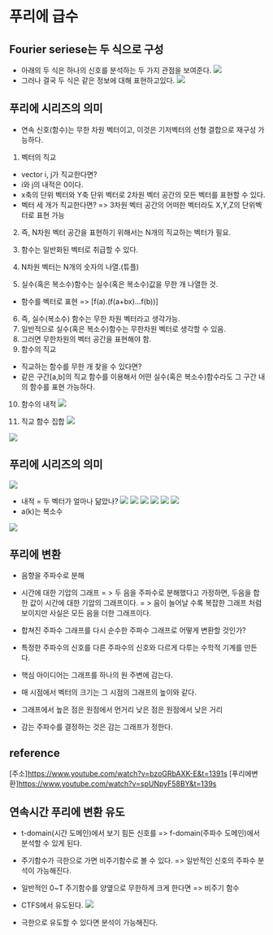 # 푸리에 급수
## Fourier seriese는 두 식으로 구성
- 아래의 두 식은 하나의 신호를 분석하는 두 가지 관점을 보여준다.
![](./img/2021-04-15-14-04-13.png)
- 그러나 결국 두 식은 같은 정보에 대해 표현하고있다.
![](./img/2021-04-15-14-13-11.png)

## 푸리에 시리즈의 의미
- 연속 신호(함수)는 무한 차원 벡터이고, 이것은 기저벡터의 선형 결합으로 재구성 가능하다.
1. 벡터의 직교
- vector i, j가 직교한다면?
- i와 j의 내적은 0이다.
- x축의 단위 벡터와 Y축 단위 벡터로 2차원 벡터 공간의 모든 벡터를 표현할 수 있다.
- 벡터 세 개가 직교한다면?
=> 3차원 벡터 공간의 어떠한 벡터라도 X,Y,Z의 단위벡터로 표현 가능
2. 즉, N차원 벡터 공간을 표현하기 위해서는 N개의 직교하는 벡터가 필요.

3. 함수는 일반화된 벡터로 취급할 수 있다.
4. N차원 벡터는 N개의 숫자의 나열.(튜플)
5. 실수(혹은 복소수)함수는 실수(혹은 복소수)값을 무한 개 나열한 것.
- 함수를 벡터로 표현 => [f(a).(f(a+bx)...f(b))]
6. 즉, 실수(복소수) 함수는 무한 차원 벡터라고 생각가능.
7. 일반적으로 실수(혹은 복소수)함수는 무한차원 벡터로 생각할 수 있음.
8. 그러면 무한차원의 벡터 공간을 표현해야 함.
9. 함수의 직교
- 직교하는 함수를 무한 개 찾을 수 있다면?
- 같은 구간[a,b]의 직교 함수를 이용해서 어떤 실수(혹은 복소수)함수라도 그 구간 내의 함수를 표현 가능하다.
10. 함수의 내적
![](./img/2021-04-15-14-11-45.png)<br>

11. 직교 함수 집합
![](./img/2021-04-15-14-12-10.png)<br>

![](./img/2021-04-15-14-12-43.png)

## 푸리에 시리즈의 의미

![](./img/2021-04-15-14-17-09.png)
- 내적 = 두 벡터가 얼마나 닮았나?
![](./img/2021-04-15-14-17-24.png)
![](./img/2021-04-15-14-17-39.png)
![](./img/2021-04-15-14-18-47.png)
![](./img/2021-04-15-14-19-08.png)
![](./img/2021-04-15-14-19-33.png)
![](./img/2021-04-15-14-20-36.png)
- a(k)는 복소수

![](./img/2021-04-15-14-21-04.png)

## 푸리에 변환
- 음향을 주파수로 분해
- 시간에 대한 기압의 그래프 
= > 두 음을 주파수로 분해했다고 가정하면, 두음을 합한 값이 시간에 대한 기압의 그래프이다.
= > 음이 늘어날 수록 복잡한 그래프 처럼 보이지만 사실은 모든 음을 더한 그래프이다.

- 합쳐진 주파수 그래프를 다시 순수한 주파수 그래프로 어떻게 변환할 것인가?

- 특정한 주파수의 신호를 다른 주파수의 신호와 다르게 다루는 수학적 기계를 만든다.

- 핵심 아이디어는 그래프를 하나의 원 주변에 감는다.

- 매 시점에서 벡터의 크기는 그 시점의 그래프의 높이와 같다.

- 그래프에서 높은 점은 원점에서 먼거리 낮은 점은 원점에서 낮은 거리

- 감는 주파수를 결정하는 것은 감는 그래프가 정한다.


## reference
[주소]https://www.youtube.com/watch?v=bzoGRbAXK-E&t=1391s
[푸리에변환]https://www.youtube.com/watch?v=spUNpyF58BY&t=139s

## 연속시간 푸리에 변환 유도
- t-domain(시간 도메인)에서 보기 힘든 신호를
=> f-domain(주파수 도메인)에서 분석할 수 있게 된다.

- 주기함수가 극한으로 가면 비주기함수로 볼 수 있다.
=> 일반적인 신호의 주파수 분석이 가능해진다.

- 일반적인 0~T 주기함수를 양옆으로 무한하게 크게 한다면 => 비주기 함수

- CTFS에서 유도된다.
![](2021-04-22-14-32-44.png)
- 극한으로 유도할 수 있다면 분석이 가능해진다.



